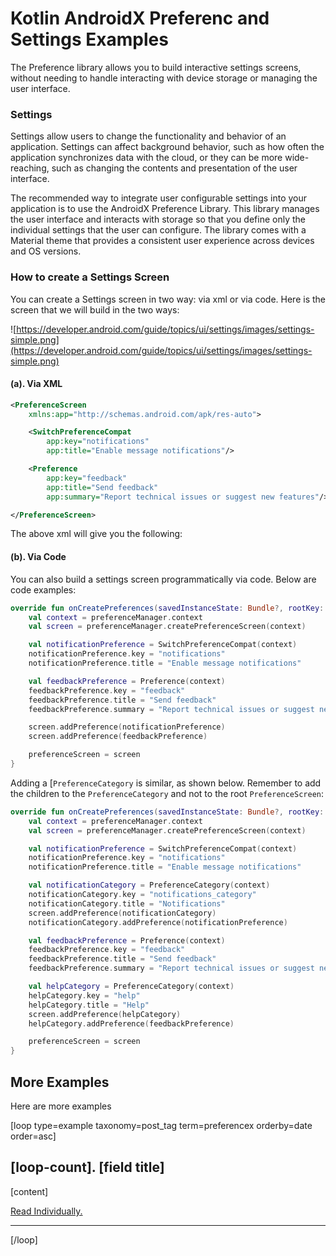 # Kotlin AndroidX Preferenc and Settings Examples

The Preference library allows you to build interactive settings screens, without needing to handle interacting with device storage or managing the user interface.


### Settings

Settings allow users to change the functionality and behavior of an application. Settings can affect background behavior, such as how often the application synchronizes data with the cloud, or they can be more wide-reaching, such as changing the contents and presentation of the user interface.

The recommended way to integrate user configurable settings into your application is to use the AndroidX Preference Library. This library manages the user interface and interacts with storage so that you define only the individual settings that the user can configure. The library comes with a Material theme that provides a consistent user experience across devices and OS versions.

### How to create a Settings Screen

You can create a Settings  screen in two way: via xml or via code. Here is the screen that we will build in the two ways:

![https://developer.android.com/guide/topics/ui/settings/images/settings-simple.png](https://developer.android.com/guide/topics/ui/settings/images/settings-simple.png)

#### (a). Via XML

```xml
<PreferenceScreen
    xmlns:app="http://schemas.android.com/apk/res-auto">

    <SwitchPreferenceCompat
        app:key="notifications"
        app:title="Enable message notifications"/>

    <Preference
        app:key="feedback"
        app:title="Send feedback"
        app:summary="Report technical issues or suggest new features"/>

</PreferenceScreen>
```

The above xml will give you the following:



#### (b). Via Code

You can also build a settings screen programmatically via code. Below are code examples:

```kotlin
override fun onCreatePreferences(savedInstanceState: Bundle?, rootKey: String?) {
    val context = preferenceManager.context
    val screen = preferenceManager.createPreferenceScreen(context)

    val notificationPreference = SwitchPreferenceCompat(context)
    notificationPreference.key = "notifications"
    notificationPreference.title = "Enable message notifications"

    val feedbackPreference = Preference(context)
    feedbackPreference.key = "feedback"
    feedbackPreference.title = "Send feedback"
    feedbackPreference.summary = "Report technical issues or suggest new features"

    screen.addPreference(notificationPreference)
    screen.addPreference(feedbackPreference)

    preferenceScreen = screen
}
```

Adding a [`PreferenceCategory` is similar, as shown below. Remember to add the children to the `PreferenceCategory` and not to the root `PreferenceScreen`:

```kotlin
override fun onCreatePreferences(savedInstanceState: Bundle?, rootKey: String?) {
    val context = preferenceManager.context
    val screen = preferenceManager.createPreferenceScreen(context)

    val notificationPreference = SwitchPreferenceCompat(context)
    notificationPreference.key = "notifications"
    notificationPreference.title = "Enable message notifications"

    val notificationCategory = PreferenceCategory(context)
    notificationCategory.key = "notifications_category"
    notificationCategory.title = "Notifications"
    screen.addPreference(notificationCategory)
    notificationCategory.addPreference(notificationPreference)

    val feedbackPreference = Preference(context)
    feedbackPreference.key = "feedback"
    feedbackPreference.title = "Send feedback"
    feedbackPreference.summary = "Report technical issues or suggest new features"

    val helpCategory = PreferenceCategory(context)
    helpCategory.key = "help"
    helpCategory.title = "Help"
    screen.addPreference(helpCategory)
    helpCategory.addPreference(feedbackPreference)

    preferenceScreen = screen
}
```

## More Examples

Here are more examples

[loop type=example taxonomy=post_tag term=preferencex orderby=date order=asc]

<h2>[loop-count]. [field title] </h2>

[content]

<a href="[field url]">Read Individually.</a>
<hr>

[/loop]
